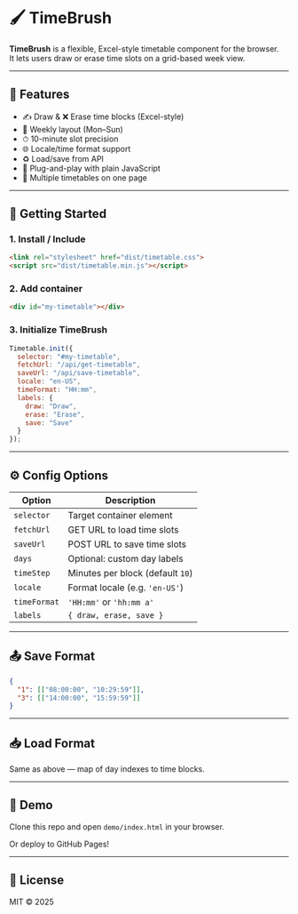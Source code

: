 # 🖌️ TimeBrush

**TimeBrush** is a flexible, Excel-style timetable component for the browser.  
It lets users draw or erase time slots on a grid-based week view.

---

## 🌟 Features

- ✍️ Draw & ❌ Erase time blocks (Excel-style)
- 📅 Weekly layout (Mon–Sun)
- ⏱ 10-minute slot precision
- 🌐 Locale/time format support
- ♻️ Load/save from API
- 🧩 Plug-and-play with plain JavaScript
- 🔀 Multiple timetables on one page

---

## 🚀 Getting Started

### 1. Install / Include

```html
<link rel="stylesheet" href="dist/timetable.css">
<script src="dist/timetable.min.js"></script>
```

### 2. Add container

```html
<div id="my-timetable"></div>
```

### 3. Initialize TimeBrush

```js
Timetable.init({
  selector: "#my-timetable",
  fetchUrl: "/api/get-timetable",
  saveUrl: "/api/save-timetable",
  locale: "en-US",
  timeFormat: "HH:mm",
  labels: {
    draw: "Draw",
    erase: "Erase",
    save: "Save"
  }
});
```

---

## ⚙️ Config Options

| Option       | Description                           |
|--------------|---------------------------------------|
| `selector`   | Target container element              |
| `fetchUrl`   | GET URL to load time slots            |
| `saveUrl`    | POST URL to save time slots           |
| `days`       | Optional: custom day labels           |
| `timeStep`   | Minutes per block (default `10`)      |
| `locale`     | Format locale (e.g. `'en-US'`)        |
| `timeFormat` | `'HH:mm'` or `'hh:mm a'`              |
| `labels`     | `{ draw, erase, save }`               |

---

## 📤 Save Format

```json
{
  "1": [["08:00:00", "10:29:59"]],
  "3": [["14:00:00", "15:59:59"]]
}
```

---

## 📥 Load Format

Same as above — map of day indexes to time blocks.

---

## 🧪 Demo

Clone this repo and open `demo/index.html` in your browser.

Or deploy to GitHub Pages!

---

## 📄 License

MIT © 2025
